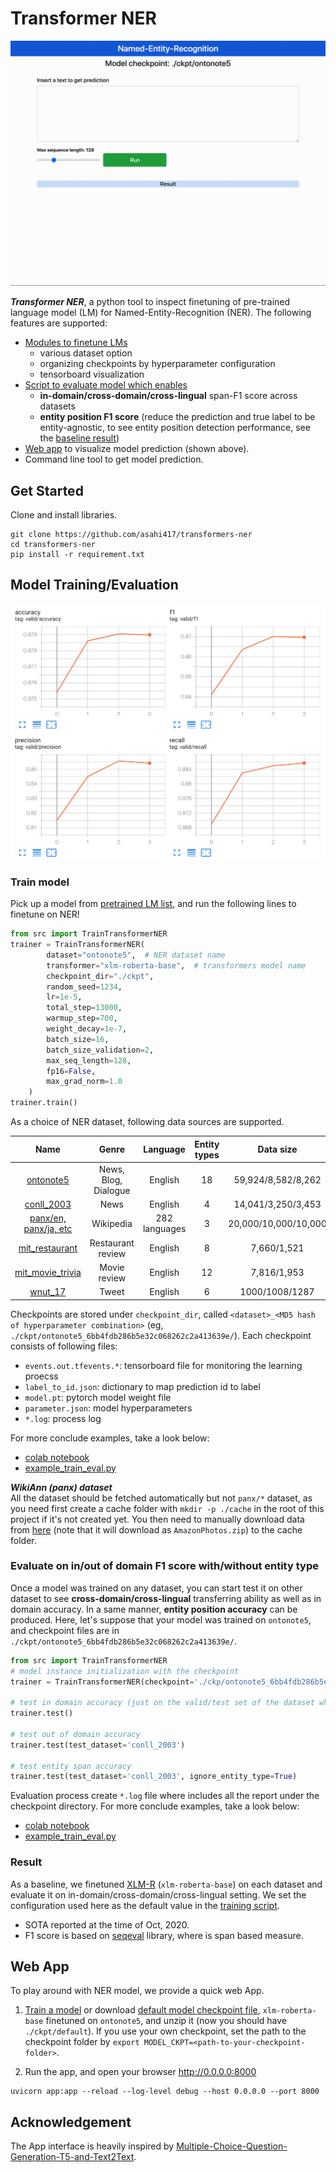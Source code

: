 # Transformer NER  

![](./asset/api.gif)

***Transformer NER***, a python tool to inspect finetuning of pre-trained language model (LM) for Named-Entity-Recognition (NER). 
The following features are supported:
- [Modules to finetune LMs](#train-model)
    - various dataset option
    - organizing checkpoints by hyperparameter configuration
    - tensorboard visualization
- [Script to evaluate model which enables](#evaluate-on-inout-of-domain-f1-score-withwithout-entity-type) 
    - **in-domain/cross-domain/cross-lingual** span-F1 score across datasets
    - **entity position F1 score** (reduce the prediction and true label to be entity-agnostic, to see entity position detection performance, 
    see the [baseline result](#result)) 
- [Web app](#web-app) to visualize model prediction (shown above).
- Command line tool to get model prediction.
 
## Get Started
Clone and install libraries.
```shell script
git clone https://github.com/asahi417/transformers-ner
cd transformers-ner
pip install -r requirement.txt
```

## Model Training/Evaluation

![](asset/tb_valid.png)

### Train model
Pick up a model from [pretrained LM list](https://huggingface.co/models), and run the following lines to finetune on NER! 

```python
from src import TrainTransformerNER
trainer = TrainTransformerNER(
        dataset="ontonote5",  # NER dataset name
        transformer="xlm-roberta-base",  # transformers model name
        checkpoint_dir="./ckpt",  
        random_seed=1234,
        lr=1e-5,
        total_step=13000,
        warmup_step=700,
        weight_decay=1e-7,
        batch_size=16,
        batch_size_validation=2,
        max_seq_length=128,
        fp16=False,
        max_grad_norm=1.0
    )
trainer.train()
```
As a choice of NER dataset, following data sources are supported.   

|                                   Name                                  |         Genre        |    Language   | Entity types |       Data size      |
|:-----------------------------------------------------------------------:|:--------------------:|:-------------:|:------------:|:--------------------:|
|        [ontonote5](https://www.aclweb.org/anthology/N06-2015.pdf)       | News, Blog, Dialogue |    English    |           18 |   59,924/8,582/8,262 |
|       [conll_2003](https://www.aclweb.org/anthology/W03-0419.pdf)       |         News         |    English    |            4 |   14,041/3,250/3,453 |
| [panx/en, panx/ja, etc](https://www.aclweb.org/anthology/P17-1178.pdf)  |       Wikipedia      | 282 languages |            3 | 20,000/10,000/10,000 |
|     [mit_restaurant](https://groups.csail.mit.edu/sls/downloads/)       |   Restaurant review  |    English    |            8 |          7,660/1,521 |
|       [mit_movie_trivia](https://groups.csail.mit.edu/sls/downloads/)   |     Movie review     |    English    |           12 |          7,816/1,953 |
|       [wnut_17](https://noisy-text.github.io/2017/pdf/WNUT18.pdf)       |         Tweet        |    English    |            6 |       1000/1008/1287 |


Checkpoints are stored under `checkpoint_dir`, called `<dataset>_<MD5 hash of hyperparameter combination>`
(eg, `./ckpt/ontonote5_6bb4fdb286b5e32c068262c2a413639e/`). Each checkpoint consists of following files:
- `events.out.tfevents.*`: tensorboard file for monitoring the learning proecss
- `label_to_id.json`: dictionary to map prediction id to label
- `model.pt`: pytorch model weight file
- `parameter.json`: model hyperparameters
- `*.log`: process log

For more conclude examples, take a look below:  
- [colab notebook](https://colab.research.google.com/drive/1AlcTbEsp8W11yflT7SyT0L4C4HG6MXYr?usp=sharing)
- [example_train_eval.py](example_train_eval.py)

***WikiAnn (panx) dataset***  
All the dataset should be fetched automatically but not `panx/*` dataset, as you need 
first create a cache folder with `mkdir -p ./cache` in the root of this project if it's not created yet.
You then need to manually download data from
[here](https://www.amazon.com/clouddrive/share/d3KGCRCIYwhKJF0H3eWA26hjg2ZCRhjpEQtDL70FSBN?_encoding=UTF8&%2AVersion%2A=1&%2Aentries%2A=0&mgh=1) 
(note that it will download as `AmazonPhotos.zip`) to the cache folder.


### Evaluate on in/out of domain F1 score with/without entity type
Once a model was trained on any dataset, you can start test it on other dataset to see 
**cross-domain/cross-lingual** transferring ability as well as in domain accuracy.
In a same manner, **entity position accuracy** can be produced.
Here, let's suppose that your model was trained on `ontonote5`, and checkpoint files are in `./ckpt/ontonote5_6bb4fdb286b5e32c068262c2a413639e/`. 

```python
from src import TrainTransformerNER
# model instance initialization with the checkpoint 
trainer = TrainTransformerNER(checkpoint='./ckp/ontonote5_6bb4fdb286b5e32c068262c2a413639e')

# test in domain accuracy (just on the valid/test set of the dataset where the model trained on) 
trainer.test()

# test out of domain accuracy
trainer.test(test_dataset='conll_2003')

# test entity span accuracy
trainer.test(test_dataset='conll_2003', ignore_entity_type=True)
```

Evaluation process create `*.log` file where includes all the report under the checkpoint directory.
For more conclude examples, take a look below:  
- [colab notebook](https://colab.research.google.com/drive/1jHVGnFN4AU8uS-ozWJIXXe2fV8HUj8NZ?usp=sharing)
- [example_train_eval.py](example_train_eval.py)

### Result
As a baseline, we finetuned [XLM-R](https://arxiv.org/pdf/1911.02116.pdf) (`xlm-roberta-base`) on each dataset and
evaluate it on in-domain/cross-domain/cross-lingual setting.
We set the configuration used here as the default value in the [training script](example_train_eval.py).

- SOTA reported at the time of Oct, 2020.
- F1 score is based on [seqeval](https://pypi.org/project/seqeval/) library, where is span based measure.

## Web App
To play around with NER model, we provide a quick web App. 
1. [Train a model](#train-model) or download [default model checkpoint file](https://drive.google.com/file/d/19SLaL_KMDXvI15oPlNRd6ZCNEdmypU7s/view?usp=sharing),
`xlm-roberta-base` finetuned on `ontonote5`,
and unzip it (now you should have `./ckpt/default`).
If you use your own checkpoint, set the path to the checkpoint folder by `export MODEL_CKPT=<path-to-your-checkpoint-folder>`.  

2. Run the app, and open your browser http://0.0.0.0:8000    

```shell script
uvicorn app:app --reload --log-level debug --host 0.0.0.0 --port 8000
```

## Acknowledgement
The App interface is heavily inspired by [Multiple-Choice-Question-Generation-T5-and-Text2Text](https://github.com/renatoviolin/Multiple-Choice-Question-Generation-T5-and-Text2Text).



